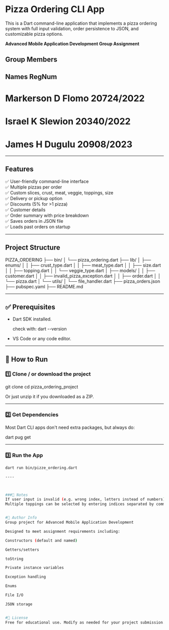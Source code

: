 # Pizza Ordering CLI App

This is a Dart command-line application that implements a pizza ordering system with full input validation, order persistence to JSON, and customizable pizza options.  

**Advanced Mobile Application Development Group Assignment**

## Group Members ##
## Names                                    RegNum

# Markerson D Flomo                        20724/2022
# Israel K Slewion                         20340/2022
# James H Dugulu                           20908/2023

---

## Features

✅ User-friendly command-line interface  
✅ Multiple pizzas per order  
✅ Custom slices, crust, meat, veggie, toppings, size  
✅ Delivery or pickup option  
✅ Discounts (5% for >1 pizza)  
✅ Customer details  
✅ Order summary with price breakdown  
✅ Saves orders in JSON file  
✅ Loads past orders on startup  

---

## Project Structure

PIZZA_ORDERING
├── bin/
│   └── pizza_ordering.dart
├── lib/
│   ├── enums/
│   │   ├── crust_type.dart
│   │   ├── meat_type.dart
│   │   ├── size.dart
│   │   ├── topping.dart
│   │   └── veggie_type.dart
│   ├── models/
│   │   ├── customer.dart
│   │   ├── invalid_pizza_exception.dart
│   │   ├── order.dart
│   │   └── pizza.dart
│   └── utils/
│       └── file_handler.dart
├── pizza_orders.json
├── pubspec.yaml
├── README.md


---

## ✅ Prerequisites

- Dart SDK installed.  
  
  check with:  dart --version


- VS Code or any code editor.

---

## 🚀 How to Run

### 1️⃣ Clone /  or download the project

git clone <your-repo-url>
cd pizza_ordering_project


Or just unzip it if you downloaded as a ZIP.

---

### 2️⃣ Get Dependencies

Most Dart CLI apps don't need extra packages, but always do:

dart pug get

---

### 3️⃣ Run the App

```bash
dart run bin/pizze_ordering.dart

----



###🧭 Notes
If user input is invalid (e.g. wrong index, letters instead of numbers), the app will re-prompt until a valid choice is entered.
Multiple toppings can be selected by entering indices separated by commas (e.g. 0,2,5).


#👥 Author Info
Group project for Advanced Mobile Application Development

Designed to meet assignment requirements including:

Constructors (default and named)

Getters/setters

toString

Private instance variables

Exception handling

Enums

File I/O

JSON storage


#📜 License 
Free for educational use. Modify as needed for your project submission.

